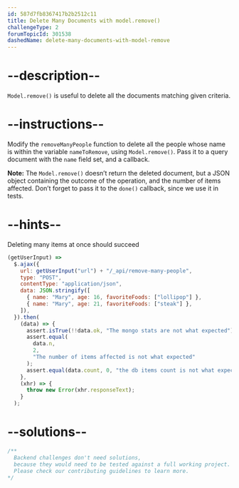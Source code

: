 ```yaml
---
id: 587d7fb8367417b2b2512c11
title: Delete Many Documents with model.remove()
challengeType: 2
forumTopicId: 301538
dashedName: delete-many-documents-with-model-remove
---
```


# --description--

`Model.remove()` is useful to delete all the documents matching given criteria.

# --instructions--

Modify the `removeManyPeople` function to delete all the people whose name is within the variable `nameToRemove`, using `Model.remove()`. Pass it to a query document with the `name` field set, and a callback.

**Note:** The `Model.remove()` doesn’t return the deleted document, but a JSON object containing the outcome of the operation, and the number of items affected. Don’t forget to pass it to the `done()` callback, since we use it in tests.

# --hints--

Deleting many items at once should succeed

```js
(getUserInput) =>
  $.ajax({
    url: getUserInput("url") + "/_api/remove-many-people",
    type: "POST",
    contentType: "application/json",
    data: JSON.stringify([
      { name: "Mary", age: 16, favoriteFoods: ["lollipop"] },
      { name: "Mary", age: 21, favoriteFoods: ["steak"] },
    ]),
  }).then(
    (data) => {
      assert.isTrue(!!data.ok, "The mongo stats are not what expected");
      assert.equal(
        data.n,
        2,
        "The number of items affected is not what expected"
      );
      assert.equal(data.count, 0, "the db items count is not what expected");
    },
    (xhr) => {
      throw new Error(xhr.responseText);
    }
  );
```

# --solutions--

```js
/**
  Backend challenges don't need solutions, 
  because they would need to be tested against a full working project. 
  Please check our contributing guidelines to learn more.
*/
```
